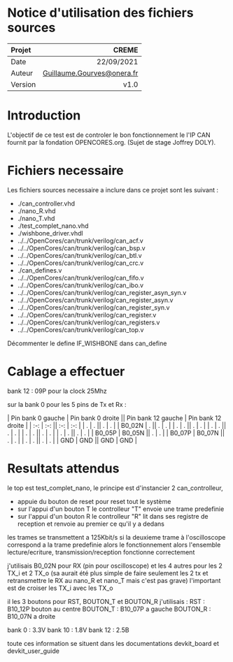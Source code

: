 Notice d'utilisation des fichiers sources
========

| Projet  | CREME                       |
| :-------| ---------------------------:|
| Date    | 22/09/2021                  |
| Auteur  | Guillaume.Gourves@onera.fr  |
| Version | v1.0                        |

# Introduction
 L'objectif de ce test est de controler le bon fonctionnement le l'IP CAN fournit par la fondation OPENCORES.org. (Sujet de stage Joffrey DOLY).

# Fichiers necessaire

Les fichiers sources necessaire a inclure dans ce projet sont les suivant :

* ./can_controller.vhd
* ./nano_R.vhd
* ./nano_T.vhd
* ./test_complet_nano.vhd
* ./wishbone_driver.vhdl
* ../../OpenCores/can/trunk/verilog/can_acf.v
* ../../OpenCores/can/trunk/verilog/can_bsp.v
* ../../OpenCores/can/trunk/verilog/can_btl.v
* ../../OpenCores/can/trunk/verilog/can_crc.v
* ./can_defines.v
* ../../OpenCores/can/trunk/verilog/can_fifo.v
* ../../OpenCores/can/trunk/verilog/can_ibo.v
* ../../OpenCores/can/trunk/verilog/can_register_asyn_syn.v
* ../../OpenCores/can/trunk/verilog/can_register_asyn.v
* ../../OpenCores/can/trunk/verilog/can_register_syn.v
* ../../OpenCores/can/trunk/verilog/can_register.v
* ../../OpenCores/can/trunk/verilog/can_registers.v
* ../../OpenCores/can/trunk/verilog/can_top.v

Décommenter le define IF_WISHBONE dans can_define

# Cablage a effectuer

bank 12 : 09P pour la clock 25Mhz

sur la bank 0 pour les 5 pins de Tx et Rx :

| Pin bank 0 gauche | Pin bank 0 droite     || Pin bank 12 gauche | Pin bank 12 droite   |
| :-:               | :-:                   || :-:                | :-:                  |
| .                 | .                     || .                  | .                    |
| B0_02N            | .                     || .                  | .                    |
| .                 | .                     || .                  | .                    |
| .                 | .                     || .                  | .                    |
| .                 | .                     || .                  | .                    |
| .                 | .                     || .                  | .                    |
| B0_05P            | B0_05N                || .                  | .                    |
| B0_07P            | B0_07N                || .                  | .                    |
| .                 | .                     || .                  | .                    |
| GND               | GND                   || GND                | GND                  |



# Resultats attendus

le top est test_complet_nano, le principe est d'instancier 2 can_controlleur,
 * appuie du bouton de reset pour reset tout le système
 * sur l'appui d'un bouton T le controlleur "T" envoie une trame predefinie
 * sur l'appui d'un bouton R le controlleur "R" lit dans ses registre de reception et renvoie au premier ce qu'il y a dedans

les trames se transmettent a 125Kbit/s
si la deuxieme trame à l'oscilloscope correspond a la trame predefinie alors le fonctionnement alors l'ensemble lecture/ecriture, transmission/reception fonctionne correctement



j'utilisais B0_02N pour RX (pin pour oscilloscope) et les 4 autres pour les 2 TX_i et 2 TX_o (sa aurait été plus simple de faire seulement les 2 tx et retransmettre le RX au nano_R et nano_T mais c'est pas grave)
l'important est de croiser les TX_i avec les TX_o

il les 3 boutons pour RST, BOUTON_T et BOUTON_R j'utilisais :
RST : B10_12P   bouton au centre
BOUTON_T : B10_07P  a gauche
BOUTON_R : B10_07N  a droite

bank 0 : 3.3V
bank 10 : 1.8V
bank 12 : 2.5B

toute ces information se situent dans les documentations devkit_board et devkit_user_guide
